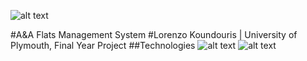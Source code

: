 ![alt text](http://i.imgur.com/kZnIcY7.png)

#A&amp;A Flats Management System
#Lorenzo Koundouris | University of Plymouth, Final Year Project
##Technologies
![alt text](http://i.imgur.com/g17Dliq.png)
![alt text](http://i.imgur.com/bQjDuR6.png)

